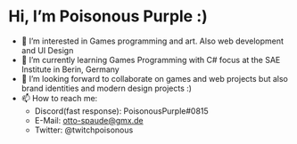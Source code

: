 # Hi, I’m Poisonous Purple :)

- 👀 I’m interested in Games programming and art. Also web development and UI Design
- 🌱 I’m currently learning Games Programming with C# focus at the SAE Institute in Berin, Germany
- 💞️ I’m looking forward to collaborate on games and web projects but also brand identities and modern design projects :)
- 📫 How to reach me:
  - Discord(fast response): PoisonousPurple#0815
  - E-Mail: otto-spaude@gmx.de
  - Twitter: @twitchpoisonous

